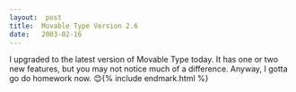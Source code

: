 ```yaml
---
layout:  post
title:  Movable Type Version 2.6
date:   2003-02-16
---
```


I upgraded to the latest version of Movable Type today. It has one or two new features, but you may not notice much of a difference. Anyway, I gotta go do homework now. 😊{% include endmark.html %}